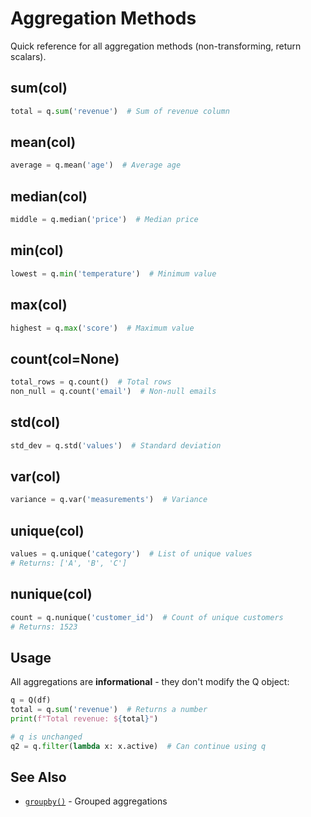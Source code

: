 # Aggregation Methods

Quick reference for all aggregation methods (non-transforming, return scalars).

## sum(col)

```python
total = q.sum('revenue')  # Sum of revenue column
```

## mean(col)

```python
average = q.mean('age')  # Average age
```

## median(col)

```python
middle = q.median('price')  # Median price
```

## min(col)

```python
lowest = q.min('temperature')  # Minimum value
```

## max(col)

```python
highest = q.max('score')  # Maximum value
```

## count(col=None)

```python
total_rows = q.count()  # Total rows
non_null = q.count('email')  # Non-null emails
```

## std(col)

```python
std_dev = q.std('values')  # Standard deviation
```

## var(col)

```python
variance = q.var('measurements')  # Variance
```

## unique(col)

```python
values = q.unique('category')  # List of unique values
# Returns: ['A', 'B', 'C']
```

## nunique(col)

```python
count = q.nunique('customer_id')  # Count of unique customers
# Returns: 1523
```

## Usage

All aggregations are **informational** - they don't modify the Q object:

```python
q = Q(df)
total = q.sum('revenue')  # Returns a number
print(f"Total revenue: ${total}")

# q is unchanged
q2 = q.filter(lambda x: x.active)  # Can continue using q
```

## See Also

- [`groupby()`](groupby.md) - Grouped aggregations
